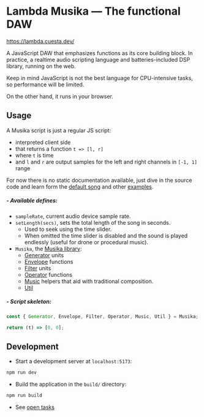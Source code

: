 # Lambda Musika — The functional DAW

https://lambda.cuesta.dev/

A JavaScript DAW that emphasizes functions as its core building block. In practice,
a realtime audio scripting language and batteries-included DSP library, running
on the web.

Keep in mind JavaScript is not the best language for CPU-intensive tasks, so
performance will be limited.

On the other hand, it runs in your browser.

## Usage

A Musika script is just a regular JS script:

- interpreted client side
- that returns a function `t => [l, r]`
- where `t` is time
- and `l` and `r` are output samples for the left and right channels in `[-1, 1]`
  range

For now there is no static documentation available, just dive in the source code
and learn form the [default song](examples/default.js) and other [examples](examples/).

##### - Available defines:

- `sampleRate`, current audio device sample rate.
- `setLength(secs)`, sets the total length of the song in seconds.
  - Used to seek using the time slider.
  - When omitted the time slider is disabled and the sound is played endlessly
    (useful for drone or procedural music).
- `Musika`, the [Musika library](lib/Musika/):
  - [Generator](lib/Musika/Generator.js) units
  - [Envelope](lib/Musika/Generator.js) functions
  - [Filter](lib/Musika/Filter/index.js) units
  - [Operator](lib/Musika/Operator.js) functions
  - [Music](lib/Musika/Music.js) helpers that aid with traditional composition.
  - [Util](lib/Musika/Util.js)

##### - Script skeleton:

```js
const { Generator, Envelope, Filter, Operator, Music, Util } = Musika;

return (t) => [0, 0];
```

## Development

- Start a development server at `localhost:5173`:

```sh
npm run dev
```

- Build the application in the `build/` directory:

```sh
npm run build
```

- See [open tasks](TODO.md)
